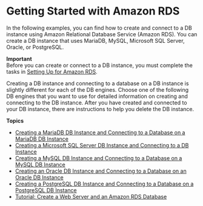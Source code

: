 # Getting Started with Amazon RDS<a name="CHAP_GettingStarted"></a>

In the following examples, you can find how to create and connect to a DB instance using Amazon Relational Database Service \(Amazon RDS\)\. You can create a DB instance that uses MariaDB, MySQL, Microsoft SQL Server, Oracle, or PostgreSQL\.

**Important**  
Before you can create or connect to a DB instance, you must complete the tasks in [Setting Up for Amazon RDS](CHAP_SettingUp.md)\. 

Creating a DB instance and connecting to a database on a DB instance is slightly different for each of the DB engines\. Choose one of the following DB engines that you want to use for detailed information on creating and connecting to the DB instance\. After you have created and connected to your DB instance, there are instructions to help you delete the DB instance\.

**Topics**
+ [Creating a MariaDB DB Instance and Connecting to a Database on a MariaDB DB Instance](CHAP_GettingStarted.CreatingConnecting.MariaDB.md)
+ [Creating a Microsoft SQL Server DB Instance and Connecting to a DB Instance](CHAP_GettingStarted.CreatingConnecting.SQLServer.md)
+ [Creating a MySQL DB Instance and Connecting to a Database on a MySQL DB Instance](CHAP_GettingStarted.CreatingConnecting.MySQL.md)
+ [Creating an Oracle DB Instance and Connecting to a Database on an Oracle DB Instance](CHAP_GettingStarted.CreatingConnecting.Oracle.md)
+ [Creating a PostgreSQL DB Instance and Connecting to a Database on a PostgreSQL DB Instance](CHAP_GettingStarted.CreatingConnecting.PostgreSQL.md)
+ [Tutorial: Create a Web Server and an Amazon RDS Database](TUT_WebAppWithRDS.md)
